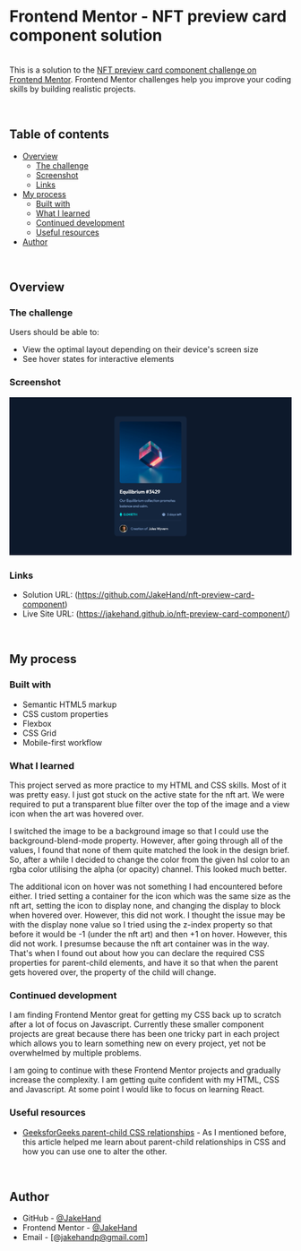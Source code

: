 # Frontend Mentor - NFT preview card component solution

&nbsp;  
This is a solution to the [NFT preview card component challenge on Frontend Mentor](https://www.frontendmentor.io/challenges/nft-preview-card-component-SbdUL_w0U). Frontend Mentor challenges help you improve your coding skills by building realistic projects. 

&nbsp;  
## Table of contents

- [Overview](#overview)
  - [The challenge](#the-challenge)
  - [Screenshot](#screenshot)
  - [Links](#links)
- [My process](#my-process)
  - [Built with](#built-with)
  - [What I learned](#what-i-learned)
  - [Continued development](#continued-development)
  - [Useful resources](#useful-resources)
- [Author](#author)

&nbsp;  
## Overview

### The challenge

Users should be able to:

- View the optimal layout depending on their device's screen size
- See hover states for interactive elements

### Screenshot

![](./images/final-product-screenshot.png)

### Links

- Solution URL: (https://github.com/JakeHand/nft-preview-card-component)
- Live Site URL: (https://jakehand.github.io/nft-preview-card-component/)

&nbsp;  
## My process

### Built with

- Semantic HTML5 markup
- CSS custom properties
- Flexbox
- CSS Grid
- Mobile-first workflow

### What I learned

This project served as more practice to my HTML and CSS skills. Most of it was pretty easy. I just got stuck on the active state for the nft art. We were required to put a transparent blue filter over the top of the image and a view icon when the art was hovered over.

I switched the image to be a background image so that I could use the background-blend-mode property. However, after going through all of the values, I found that none of them quite matched the look in the design brief. So, after a while I decided to change the color from the given hsl color to an rgba color utilising the alpha (or opacity) channel. This looked much better.

The additional icon on hover was not something I had encountered before either. I tried setting a container for the icon which was the same size as the nft art, setting the icon to display none, and changing the display to block when hovered over. However, this did not work. I thought the issue may be with the display none value so I tried using the z-index property so that before it would be -1 (under the nft art) and then +1 on hover. However, this did not work. I presumse because the nft art container was in the way. That's when I found out about how you can declare the required CSS properties for parent-child elements, and have it so that when the parent gets hovered over, the property of the child will change.

### Continued development

I am finding Frontend Mentor great for getting my CSS back up to scratch after a lot of focus on Javascript. Currently these smaller component projects are great because there has been one tricky part in each project which allows you to learn something new on every project, yet not be overwhelmed by multiple problems.

I am going to continue with these Frontend Mentor projects and gradually increase the complexity. I am getting quite confident with my HTML, CSS and Javascript. At some point I would like to focus on learning React.

### Useful resources

- [GeeksforGeeks parent-child CSS relationships](https://www.geeksforgeeks.org/how-to-affect-other-elements-when-one-element-is-hovered-in-css/) - 
As I mentioned before, this article helped me learn about parent-child relationships in CSS and how you can use one to alter the other.

&nbsp;  
## Author

- GitHub - [@JakeHand](https://github.com/JakeHand)
- Frontend Mentor - [@JakeHand](https://www.frontendmentor.io/profile/@JakeHand)
- Email - [@jakehandp@gmail.com]

